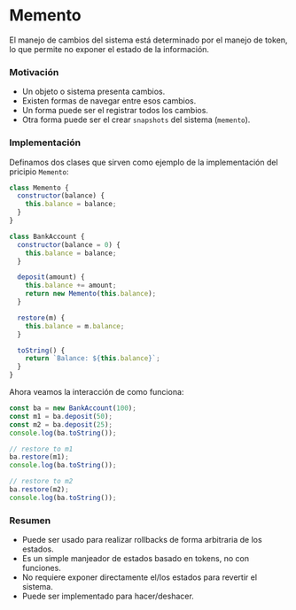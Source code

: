 # Memento

El manejo de cambios del sistema está determinado por el manejo de token, lo que permite no exponer el estado de la información.

### Motivación

- Un objeto o sistema presenta cambios.
- Existen formas de navegar entre esos cambios.
- Un forma puede ser el registrar todos los cambios.
- Otra forma puede ser el crear `snapshots` del sistema (`memento`).

### Implementación

Definamos dos clases que sirven como ejemplo de la implementación del pricipio `Memento`:

```javascript
class Memento {
  constructor(balance) {
    this.balance = balance;
  }
}

class BankAccount {
  constructor(balance = 0) {
    this.balance = balance;
  }

  deposit(amount) {
    this.balance += amount;
    return new Memento(this.balance);
  }

  restore(m) {
    this.balance = m.balance;
  }

  toString() {
    return `Balance: ${this.balance}`;
  }
}
```

Ahora veamos la interacción de como funciona:

```javascript
const ba = new BankAccount(100);
const m1 = ba.deposit(50);
const m2 = ba.deposit(25);
console.log(ba.toString());

// restore to m1
ba.restore(m1);
console.log(ba.toString());

// restore to m2
ba.restore(m2);
console.log(ba.toString());
```

### Resumen

- Puede ser usado para realizar rollbacks de forma arbitraria de los estados.
- Es un simple manjeador de estados basado en tokens, no con funciones.
- No requiere exponer directamente el/los estados para revertir el sistema.
- Puede ser implementado para hacer/deshacer.
